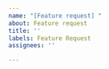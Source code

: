 ```yaml
---
name: "[Feature request] "
about: Feature request
title: ''
labels: Feature Request
assignees: ''

---
```



